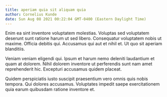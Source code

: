 ```yaml
---
title: aperiam quia sit aliquam quia
author: Cornelius Kunde
date: Sun Aug 08 2021 00:22:04 GMT-0400 (Eastern Daylight Time)
---
```

Enim ea sint inventore voluptatem molestias. Voluptas sed voluptatem deserunt sunt ratione harum ut sed libero. Consequatur voluptatem nobis ut maxime. Officia debitis qui. Accusamus qui aut et nihil et. Ut quo sit aperiam blanditiis.

 Veniam veniam eligendi qui. Ipsum et harum nemo deleniti laudantium et quam at dolorem. Nihil dolorem inventore ut perferendis sunt nam amet reprehenderit hic. Excepturi accusamus quidem placeat.

 Quidem perspiciatis iusto suscipit praesentium vero omnis quis nobis tempora. Qui dolores accusamus. Voluptates impedit saepe exercitationem quia earum quibusdam ratione inventore et.